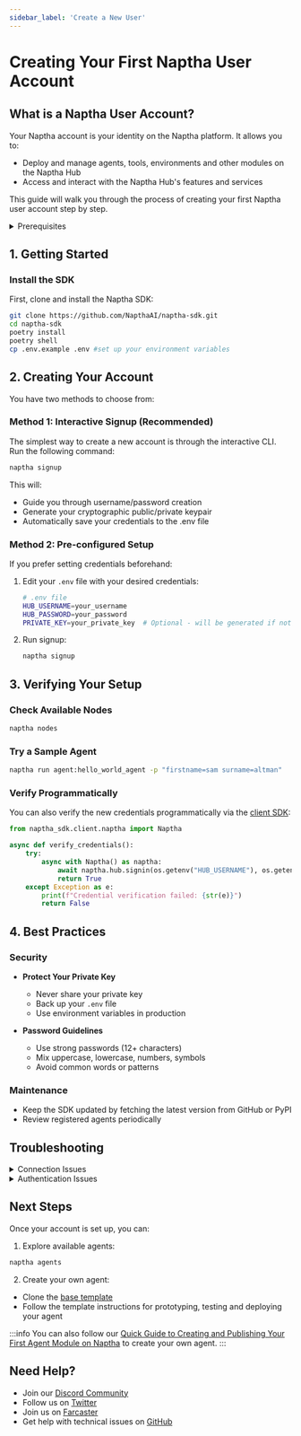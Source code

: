 ```yaml
---
sidebar_label: 'Create a New User'
---
```


# Creating Your First Naptha User Account

## What is a Naptha User Account?

Your Naptha account is your identity on the Naptha platform. It allows you to:
- Deploy and manage agents, tools, environments and other modules on the Naptha Hub
- Access and interact with the Naptha Hub's features and services

This guide will walk you through the process of creating your first Naptha user account step by step.

<details>
<summary>Prerequisites</summary>

Before we begin, ensure you have:
- Python 3.8 or higher installed
- Poetry package manager (`pipx install poetry`)
- Basic familiarity with command line tools
- Git installed
</details>

## 1. Getting Started

### Install the SDK
First, clone and install the Naptha SDK:
```bash
git clone https://github.com/NapthaAI/naptha-sdk.git
cd naptha-sdk
poetry install
poetry shell
cp .env.example .env #set up your environment variables
```

## 2. Creating Your Account

You have two methods to choose from:

### Method 1: Interactive Signup (Recommended)

The simplest way to create a new account is through the interactive CLI. Run the following command:
```bash
naptha signup
```

This will:
- Guide you through username/password creation
- Generate your cryptographic public/private keypair
- Automatically save your credentials to the .env file

### Method 2: Pre-configured Setup
If you prefer setting credentials beforehand:

1. Edit your `.env` file with your desired credentials:

    ```bash
    # .env file
    HUB_USERNAME=your_username
    HUB_PASSWORD=your_password
    PRIVATE_KEY=your_private_key  # Optional - will be generated if not provided
    ```

2. Run signup:
    ```bash
    naptha signup
    ```

## 3. Verifying Your Setup

### Check Available Nodes
```bash
naptha nodes
```

### Try a Sample Agent
```bash
naptha run agent:hello_world_agent -p "firstname=sam surname=altman"
```

### Verify Programmatically
You can also verify the new credentials programmatically via the [client SDK](https://pypi.org/project/naptha-sdk/):
```python
from naptha_sdk.client.naptha import Naptha

async def verify_credentials():
    try:
        async with Naptha() as naptha:
            await naptha.hub.signin(os.getenv("HUB_USERNAME"), os.getenv("HUB_PASSWORD"))
            return True
    except Exception as e:
        print(f"Credential verification failed: {str(e)}")
        return False
```

## 4. Best Practices

### Security
- **Protect Your Private Key**
   - Never share your private key
   - Back up your `.env` file
   - Use environment variables in production

- **Password Guidelines**
   - Use strong passwords (12+ characters)
   - Mix uppercase, lowercase, numbers, symbols
   - Avoid common words or patterns

### Maintenance
- Keep the SDK updated by fetching the latest version from GitHub or PyPI
- Review registered agents periodically

## Troubleshooting

<details>
<summary>Connection Issues</summary>

If you're having trouble connecting:

1. Check your node URL in `.env`:
    ```bash
    # Local node
    NODE_URL=http://localhost:7001

    # Hosted node
    NODE_URL=http://node.naptha.ai:7001
    ```

2. Verify credentials:
    ```bash
    cat .env
    ```
</details>

<details>
<summary>Authentication Issues</summary>

If you're having trouble authenticating:
1. Ensure correct credentials in `.env`
2. Try creating a new account with a different username and password and re-run the signup command:
   
    ```bash
    naptha signup
    ```
</details>

## Next Steps

Once your account is set up, you can:

1. Explore available agents:
```bash
naptha agents
```

2. Create your own agent:
- Clone the [base template](https://github.com/NapthaAI/module_template?tab=readme-ov-file)
- Follow the template instructions for prototyping, testing and deploying your agent

:::info
You can also follow our [Quick Guide to Creating and Publishing Your First Agent Module on Naptha](/Tutorials/module-guide) to create your 
own agent.
:::


## Need Help?
- Join our [Discord Community](https://naptha.ai/naptha-community)
- Follow us on [Twitter](https://twitter.com/NapthaAI)
- Join us on [Farcaster](https://warpcast.com/naptha)
- Get help with technical issues on [GitHub](https://github.com/NapthaAI/naptha-sdk/issues)
  